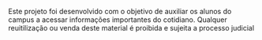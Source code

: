Este projeto foi desenvolvido com o objetivo de auxiliar os alunos do campus a acessar informações importantes do cotidiano.
Qualquer reuitilização ou venda deste material é proibida e sujeita a processo judicial
